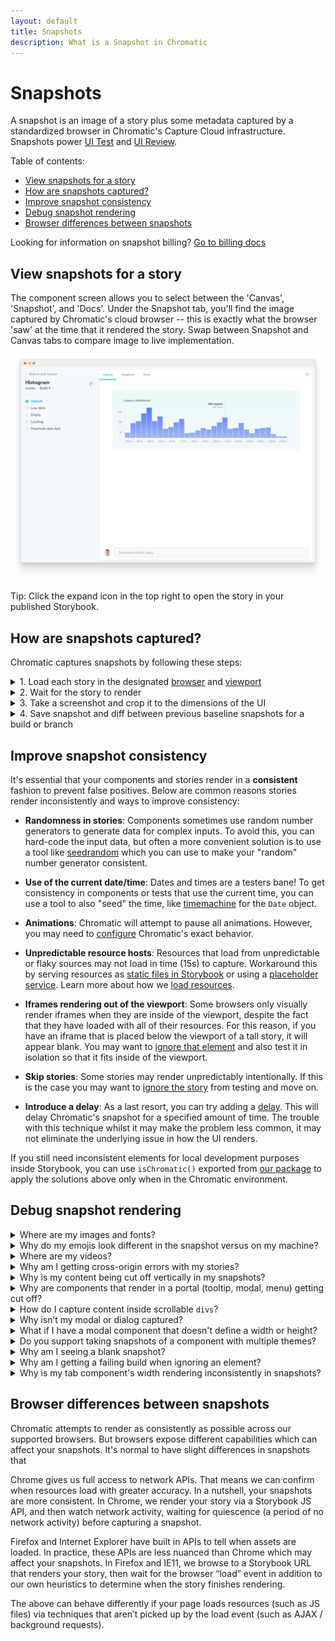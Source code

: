```yaml
---
layout: default
title: Snapshots
description: What is a Snapshot in Chromatic
---
```


# Snapshots

A snapshot is an image of a story plus some metadata captured by a standardized browser in Chromatic's Capture Cloud infrastructure. Snapshots power [UI Test](test) and [UI Review](review).

Table of contents:

- [View snapshots for a story](#view-snapshots-for-a-story)
- [How are snapshots captured?](#how-are-snapshots-captured)
- [Improve snapshot consistency](#improve-snapshot-consistency)
- [Debug snapshot rendering](#debug-snapshot-rendering)
- [Browser differences between snapshots](#browser-differences-between-snapshots)

<div class="aside">

Looking for information on snapshot billing? [Go to billing docs](billing)

</div>

## View snapshots for a story

The component screen allows you to select between the 'Canvas', 'Snapshot', and 'Docs'. Under the Snapshot tab, you'll find the image captured by Chromatic's cloud browser -- this is exactly what the browser 'saw' at the time that it rendered the story. Swap between Snapshot and Canvas tabs to compare image to live implementation.

![Component screen](img/component.png)

<div class="aside">Tip: Click the expand icon in the top right to open the story in your published Storybook.</div>

## How are snapshots captured?

Chromatic captures snapshots by following these steps:

<details>
<summary>1. Load each story in the designated <a href="browsers">browser</a> and <a href="viewports">viewport</a></summary>

Capture Cloud navigates to your published Storybook. It loads all stories in parallel at your desired viewport using our fleet of standardized browsers.

</details>

<details>
<summary>2. Wait for the story to render</summary>

Capture Cloud uses underlying browser APIs combined with our own set of heuristics to determine when the component has "loaded". One of the primary heuristics Chromatic uses is network "quiesence" – a period of network inactivity which signals that all resources have loaded. Loading is the closest approximation for when component renders that's currently possible.

</details>

<details>
<summary>3. Take a screenshot and crop it to the dimensions of the UI</summary>

Chromatic crops the screenshot to the size of your component. It determines crop dimensions by measuring the bounding box of the child node of Storybook's `#root` element. For atomic components, cropping eliminates negative spaces around snapshots which makes increases the visual information you have to review. For pages, Chromatic captures the full width and height of the rendered UI.

</details>

<details>
<summary>4. Save snapshot and diff between previous baseline snapshots for a build or branch</summary>

Each snapshot is associated with a story and tagged with commit, branch, and other relevant metadata. Snapshots are stored in Chromatic's cloud. For UI Test and UI Review, snapshots are visually compared (diff) to identify changes. Our infrastructure is effectively capable of snapshotting every story in parallel, no matter how many stories you have.

</details>

## Improve snapshot consistency

It's essential that your components and stories render in a **consistent** fashion to prevent false positives. Below are common reasons stories render inconsistently and ways to improve consistency:

- **Randomness in stories**: Components sometimes use random number generators to generate data for complex inputs. To avoid this, you can hard-code the input data, but often a more convenient solution is to use a tool like [seedrandom](https://github.com/davidbau/seedrandom) which you can use to make your "random" number generator consistent.

- **Use of the current date/time**: Dates and times are a testers bane! To get consistency in components or tests that use the current time, you can use a tool to also "seed" the time, like [timemachine](https://github.com/schickling/timemachine) for the `Date` object.

- **Animations**: Chromatic will attempt to pause all animations. However, you may need to [configure](animations) Chromatic's exact behavior.

- **Unpredictable resource hosts**: Resources that load from unpredictable or flaky sources may not load in time (15s) to capture. Workaround this by serving resources as [static files in Storybook](https://storybook.js.org/configurations/serving-static-files/) or using a [placeholder service](https://placeholder.com/). Learn more about how we [load resources](resource-loading).

- **Iframes rendering out of the viewport**: Some browsers only visually render iframes when they are inside of the viewport, despite the fact that they have loaded with all of their resources. For this reason, if you have an iframe that is placed below the viewport of a tall story, it will appear blank. You may want to [ignore that element](ignoring-elements) and also test it in isolation so that it fits inside of the viewport.

- **Skip stories**: Some stories may render unpredictably intentionally. If this is the case you may want to [ignore the story](ignoring-elements) from testing and move on.

- **Introduce a delay**: As a last resort, you can try adding a [delay](delay). This will delay Chromatic's snapshot for a specified amount of time. The trouble with this technique whilst it may make the problem less common, it may not eliminate the underlying issue in how the UI renders.

If you still need inconsistent elements for local development purposes inside Storybook, you can use `isChromatic()` exported from [our package](isChromatic) to apply the solutions above only when in the Chromatic environment.

## Debug snapshot rendering

<details>
<summary>Where are my images and fonts?</summary>

Image and font rendering can be tricky. Resources that load from unpredictable or flaky sources may not load in time (15s) to capture. Workaround this by:

- Ensure resources load [reliably fast in Chromatic](resource-loading)
- Serve resources as [static files in Storybook](https://storybook.js.org/configurations/serving-static-files/) (this also improves your test speed)
- Using a [placeholder service](https://placeholder.com/).

If your resources are behind a firewall, whitelist our domain so we can load your resources.

</details>

<details>
<summary>Why do my emojis look different in the snapshot versus on my machine?</summary>

Emojis are handled by your operating system's emoji font. Most OSs have a different emoji font and those fonts tend to change over time. For example, if you view a story on a Mac you'll get Apple’s set of emojis.

Chromatic captures Chrome and Firefox snapshots in a Linux environment. It includes a common set of emojis used by most systems. Those emojis will likely look different from emojis on a consumer OS like Mac or Windows. Unfortunately, there's no workaround available at this time.

</details>

<details>
<summary>Where are my videos?</summary>

Videos are interactive and time-based which introduces inconsistencies in snapshots. Chromatic hides videos by default to prevent false positives. You'll see a blank space where the video is supposed to render.

</details>

<details>
<summary>Why am I getting cross-origin errors with my stories?</summary>

Most likely you are calling into `window.parent` somewhere in your code. As we serve your Storybook preview iframe inside our www.chromatic.com domain this leads to a x-origin error as your code doesn't have access to our frame (with good reason!).

Generally speaking it is a good idea to wrap calls like that in a `try { } catch` in case the code is running in a context where that's not possible (e.g Chromatic).

</details>

<details>
<summary>Why is my content being cut off vertically in my snapshots?</summary>

Make sure there are no elements inadvertently cutting off content through the use of overflow or height styles.

For elements that have relative height styles based on the size of the viewport (such as `height: 100vh`), all content nested under that element will show up in a screenshot unless either `overflow: hidden` or `overflow: scroll` is used to hide what is outside of that element (and therefore outside of the viewport).

When Chromatic takes a screenshot for an element that has a viewport-relative height as well as styling to hide/scroll the overflow, a default viewport height of `900px` will be used. This default is only used when we can't detect a "natural" height for the outermost DOM element (root ancestor), for instance, in the case of scrollable divs.

To set the height, you can add a decorator for stories that wraps them in a container with a fixed height:

```js
// MyComponent.stories.js|jsx

import { MyComponent } from './MyComponent';

export default {
  component: MyComponent,
  decorators:  [(Story) => {% raw %}<div style={{ margin: '3em' }}{% endraw %}><Story/></div>],
  title: 'Example Story',
};
```

</details>

<details>
<summary>Why are components that render in a portal (tooltip, modal, menu) getting cut off?</summary>

Portals allow components to render arbitrary elements outside of the parent component's initial DOM hierarchy. For example, tooltips, modals, and menus can be triggered by a nested button, but render close to the top of the DOM hierarchy using portals.

Chromatic uses the "natural" height for your component's outermost DOM element (using Storybook's `#root` element) to determine snapshot dimensions. But portals render outside of the Storybook `#root` element. This means that Chromatic can't auto-detect their dimensions when capturing the snapshot. This can result in your snapshot looking "cut off".

Snapshot portaled elements by adding a [decorator](https://storybook.js.org/docs/react/writing-stories/decorators#component-decorators) that wraps stories in a fixed height container. Adjust the height to account for the total dimensions of your component and portal.

```js
// MyComponent.stories.js|jsx

import { MyComponent } from './MyComponent';

export default {
  component: MyComponent,
  decorators:  [(Story) => {% raw %}<div style={{ height: '300px' }}{% endraw %}><Story/></div>],
  title: 'Example Story',
};
```

</details>

<details>
<summary>How do I capture content inside scrollable <code>divs</code>?</summary>

Scrollable divs constrain the height of their children. Change the height of the scrollable div to ensure all content fits. It's not possible for Chromatic to infer how tall scrollable divs are intended to be.

</details>

<details>
<summary>Why isn’t my modal or dialog captured?</summary>

If you use an “animateIn” effect set [delay](delay) to ensure we snapshot when the animation completes.

If your component infers its dimensions from the layout of the surrounding DOM elements (e.g., it's a modal that uses `position:fixed`), you'll need to set the height of that component's stories using a decorator.

```js
// MyComponent.stories.js|jsx

import { MyComponent } from './MyComponent';

export default {
  component: MyComponent,
  decorators: [
    storyFn => (
      {% raw %}<div style={{ width: '1200px', height: '800px' }}>{% endraw %}
        This is a decorator for modals and such {storyFn()}
      </div>
    ),
  ],
  title: 'Example Story',
};

export const StoryWithDimensions = () => <MyComponent/>
```

</details>

<details>
<summary>What if I have a modal component that doesn't define a width or height?</summary>

If your component infers its dimensions from the layout of the surrounding DOM elements (e.g., it's a modal that uses `position:fixed`), you can set the height of that component's stories using a <a href="https://storybook.js.org/docs/react/writing-stories/decorators#component-decorators">decorator</a>.

```js
// MyComponent.stories.js|jsx

import { MyComponent } from './MyComponent';

export default {
  component: MyComponent,
  decorators: [
    storyFn => (
      {% raw %}<div style={{ width: '1200px', height: '800px' }}>{% endraw %}
        This is a decorator for modals and such {storyFn()}
      </div>
    ),
  ],
  title: 'Example Story',
};

const Template = (args) => <MyComponent/>;

export const StoryWithDimensions = Template.bind({});
StoryWithDimensions.args = {};
```

</details>

<details>
<summary>Do you support taking snapshots of a component with multiple themes?</summary>

We recommend you render stories multiple times, one for each theme. Here's [a code snippet](https://github.com/storybookjs/storybook/blob/next/code/examples/official-storybook/preview.js#L108-L172) of how to configure Storybook to show the same story in multiple themes. This is how the snapshots will [appear in Chromatic](https://www.chromatic.com/library?appId=5a375b97f4b14f0020b0cda3&branch=next).

If you'd only like to see multiple themes side-by-side in Chromatic and not in your local Storybook, use [isChromatic()](isChromatic).

</details>

<details>
<summary>Why am I seeing a blank snapshot?</summary>

Blank snapshots are often caused by:

- **An "animateIn" effect**—If your component use an “animateIn” effect [set delay](/docs/delay) to ensure we snapshot when the animation completes.

- **Position:fixed**—Fixed position elements may depend on viewport size but do not have dimensions themselves. Wrap your component in an element whose height and width are defined.

Learn more about [debugging snapshots](/docs/snapshots#troubleshooting).

</details>

<details>
<summary>Why am I getting a failing build when ignoring an element?</summary>

By default, Chromatic's diffing algorithm skips the DOM elements marked with either a `.chromatic-ignore` CSS class or `data-chromatic="ignore"` attribute.

However, if you're using this functionality but notice the incoming changes are still being captured. In that case, you'll need to ensure that both the [baseline](/docs/branching-and-baselines) and new snapshots retain the same dimensions (e.g., width, height, and relative positioning).

</details>

<details>
<summary>Why is my tab component's width rendering inconsistently in snapshots?</summary>

Certain UI libraries like Material calculate the dimensions of each tab by measuring the rendered width of the tab's children using JavaScript (for example, via `getBoundingClientRect()`).

However, this can lead to inconsistent snapshots in cases where you load a custom font. Fonts affect the dimensions of text within tabs. Since custom fonts can load before, during, or after the tab component itself loads, the dimensions calculated by the tab component can also vary.

The solution we recommend is to use a `<link rel="preload">` in your [`.storybook/preview-head.html`](https://storybook.js.org/docs/react/configure/story-rendering#adding-to-head) to preload the font before the story renders. This ensures that the dimensions of the contents inside of the tab component remain consistent when measured.

</details>

## Browser differences between snapshots

Chromatic attempts to render as consistently as possible across our supported browsers. But browsers expose different capabilities which can affect your snapshots. It's normal to have slight differences in snapshots that

Chrome gives us full access to network APIs. That means we can confirm when resources load with greater accuracy. In a nutshell, your snapshots are more consistent. In Chrome, we render your story via a Storybook JS API, and then watch network activity, waiting for quiescence (a period of no network activity) before capturing a snapshot.

Firefox and Internet Explorer have built in APIs to tell when assets are loaded. In practice, these APIs are less nuanced than Chrome which may affect your snapshots. In Firefox and IE11, we browse to a Storybook URL that renders your story, then wait for the browser “load” event in addition to our own heuristics to determine when the story finishes rendering.

The above can behave differently if your page loads resources (such as JS files) via techniques that aren’t picked up by the load event (such as AJAX / background requests).
